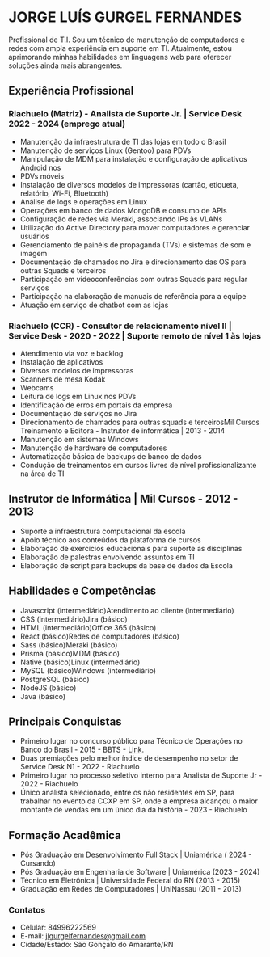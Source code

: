 # JORGE LUÍS GURGEL FERNANDES
Profissional de T.I.
Sou um técnico de manutenção de computadores e redes com ampla experiência em
suporte em TI. Atualmente, estou aprimorando minhas habilidades em linguagens web
para oferecer soluções ainda mais abrangentes.

## Experiência Profissional
### Riachuelo (Matriz) - Analista de Suporte Jr. | Service Desk 2022 - 2024 (emprego atual)
- Manutenção da infraestrutura de TI das lojas em todo o Brasil
- Manutenção de serviços Linux (Gentoo) para PDVs
- Manipulação de MDM para instalação e configuração de aplicativos Android nos
- PDVs móveis
- Instalação de diversos modelos de impressoras (cartão, etiqueta, relatório, Wi-Fi,
Bluetooth)
- Análise de logs e operações em Linux
- Operações em banco de dados MongoDB e consumo de APIs
- Configuração de redes via Meraki, associando IPs às VLANs
- Utilização do Active Directory para mover computadores e gerenciar usuários
- Gerenciamento de painéis de propaganda (TVs) e sistemas de som e imagem
- Documentação de chamados no Jira e direcionamento das OS para outras Squads e
terceiros
- Participação em videoconferências com outras Squads para regular serviços
- Participação na elaboração de manuais de referência para a equipe
- Atuação em serviço de chatbot com as lojas

### Riachuelo (CCR) - Consultor de relacionamento nível II | Service Desk - 2020 - 2022 | Suporte remoto de nível 1 às lojas
- Atendimento via voz e backlog
- Instalação de aplicativos
- Diversos modelos de impressoras
- Scanners de mesa Kodak
- Webcams
- Leitura de logs em Linux nos PDVs
- Identificação de erros em portais da empresa
- Documentação de serviços no Jira
- Direcionamento de chamados para outras squads e terceirosMil Cursos Treinamento e Editora - Instrutor de informática | 2013 - 2014
- Manutenção em sistemas Windows
- Manutenção de hardware de computadores
- Automatização básica de backups de banco de dados
- Condução de treinamentos em cursos livres de nível profissionalizante na área de TI

## Instrutor de Informática | Mil Cursos - 2012 - 2013
- Suporte a infraestrutura computacional da escola
- Apoio técnico aos conteúdos da plataforma de cursos
- Elaboração de exercícios educacionais para suporte as disciplinas
- Elaboração de palestras envolvendo assuntos em TI
- Elaboração de script para backups da base de dados da Escola

## Habilidades e Competências
- Javascript (intermediário)Atendimento ao cliente (intermediário)
- CSS (intermediário)Jira (básico)
- HTML (intermediário)Office 365 (básico)
- React (básico)Redes de computadores (básico)
- Sass (básico)Meraki (básico)
- Prisma (básico)MDM (básico)
- Native (básico)Linux (intermediário)
- MySQL (básico)Windows (intermediário)
- PostgreSQL (básico)
- NodeJS (básico)
- Java (básico)

## Principais Conquistas
- Primeiro lugar no concurso público para Técnico de Operações no Banco do Brasil - 2015 - BBTS - [Link](https://www.bbts.com.br/files/concursos/2015/2015_lista_aprovados_medio.pdf).
- Duas premiações pelo melhor índice de desempenho no setor de Service Desk N1 - 2022 - Riachuelo
- Primeiro lugar no processo seletivo interno para Analista de Suporte Jr - 2022 - Riachuelo
- Único analista selecionado, entre os não residentes em SP, para trabalhar no evento da CCXP em SP, onde a empresa alcançou o maior montante de vendas em um único dia da história - 2023 - Riachuelo

## Formação Acadêmica
- Pós Graduação em Desenvolvimento Full Stack | Uniamérica ( 2024 - Cursando)
- Pós Graduação em Engenharia de Software | Uniamérica (2023 - 2024)
- Técnico em Eletrônica | Universidade Federal do RN (2013 - 2015)
- Graduação em Redes de Computadores | UniNassau (2011 - 2013)
### Contatos
- Celular: 84996222569
- E-mail: jlgurgelfernandes@gmail.com
- Cidade/Estado: São Gonçalo do Amarante/RN
